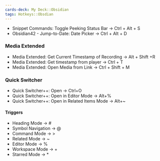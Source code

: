 ```yaml
---
cards-deck: My Deck::Obsidian
tags: Hotkeys::Obsdian
---
```


- Snippet Commands: Toggle Peeking Status Bar → Ctrl + Alt + S
- Obsidian42 - Jump-to-Date: Date Picker → Ctrl + Alt + D
### Media Extended
- Media Extended: Get Current Timestamp of Recording → Alt + Shift +R
- Media Extended: Get timestamp from player → Ctrl + T
- Media Extended: Open Media from Link → Ctrl + Shift + M

### Quick Switcher
- Quick Switcher++: Open → Ctrl+O 
- Quick Switcher++: Open in Editor Mode → Alt+%
- Quick Switcher++: Open in Related Items Mode → Alt+~

#### Triggers
- Heading Mode → #
- Symbol Navigation → @
- Command Mode → >
- Related Mode → ~
- Editor Mode → %
- Workspace Mode → +
- Starred Mode → *